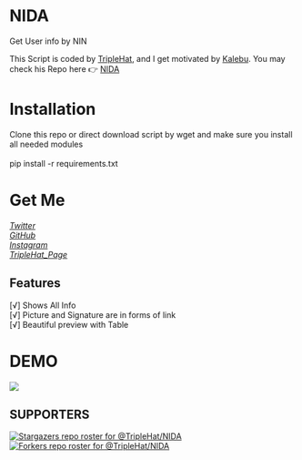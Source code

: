 # NIDA
Get User info by NIN

<p> This Script is coded by <a href="https://github.com/TripleHat">TripleHat</a>, and I get motivated by <a href="https://github.com/kalebu">Kalebu</a>. You may check his Repo here 👉 <a href="https://github.com/Kalebu/Nida">NIDA</a> </p>

# Installation
Clone this repo or direct download script by wget and make sure you install all needed modules<br>
<br>pip install -r requirements.txt
# Get Me
*<a href="https://twitter.com/Triple_Hat">Twitter</a>*<br>
*<a href="https://github.com/Triple_Hat">GitHub</a>*<br>
*<a href="https://instagram.com/wh0ami_1">Instagram</a>*<br>
*<a href="https://TripleHat.github.io">TripleHat_Page</a>*<br>
## Features
[√] Shows All Info<br>
[√] Picture and Signature are in forms of link<br>
[√] Beautiful preview with Table<br>
# DEMO
<img src="Demo.png">

## SUPPORTERS
[![Stargazers repo roster for @TripleHat/NIDA](https://reporoster.com/stars/TripleHat/NIDA)](https://github.com/TripleHat/NIDA/stargazers)
[![Forkers repo roster for @TripleHat/NIDA](https://reporoster.com/forks/TripleHat/NIDA)](https://github.com/TripleHat/NIDA/network/members)
